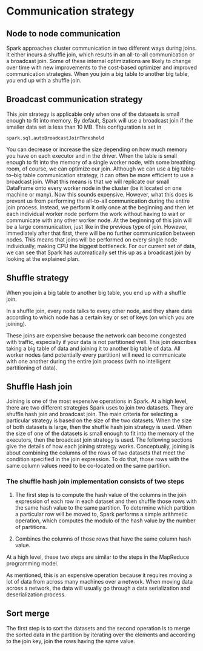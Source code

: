 # Communication strategy

## Node to node communication

Spark approaches cluster communication in two different ways during joins.
It either incurs a shuffle join, which results in an all-to-all communication or a broadcast join.
Some of these internal optimizations are likely to change over time with new improvements to the cost-based optimizer
and improved communication strategies.
When you join a big table to another big table, you end up with a shuffle join.

## Broadcast communication strategy

This join strategy is applicable only when one of the datasets is small enough to fit into memory.
By default, Spark will use a broadcast join if the smaller data set is less than 10 MB.
This configuration is set in

    spark.sql.autoBroadcastJoinThreshold

You can decrease or increase the size depending on how much memory you have on each executor and in the driver.
When the table is small enough to fit into the memory of a single worker node, with some breathing room, of course, we
can optimize our join.
Although we can use a big table–to–big table communication strategy, it can often be more efficient to use a broadcast
join.
What this means is that we will replicate our small DataFrame onto every worker node in the cluster (be it located on
one machine or many).
Now this sounds expensive. However, what this does is prevent us from performing the all-to-all communication during the
entire join process.
Instead, we perform it only once at the beginning and then let each individual worker node perform the work without
having to wait or communicate with any other worker node.
At the beginning of this join will be a large communication, just like in the previous type of join.
However, immediately after that first, there will be no further communication between nodes.
This means that joins will be performed on every single node individually, making CPU the
biggest bottleneck.
For our current set of data, we can see that Spark has automatically set this up as a broadcast join by looking at the
explained plan.

## Shuffle strategy

When you join a big table to another big table, you end up with a shuffle join.

In a shuffle join, every node talks to every other node, and they share data according to which
node has a certain key or set of keys (on which you are joining).

These joins are expensive because the network can become congested with traffic, especially if your data is not partitioned
well.
This join describes taking a big table of data and joining it to another big table of data.
All worker nodes (and potentially every partition) will need to communicate with one another during the entire join process (with no intelligent partitioning of data).


## Shuffle Hash join

Joining is one of the most expensive operations in Spark.
At a high level, there are two different strategies Spark uses to join two datasets.
They are shuffle hash join and broadcast join.
The main criteria for selecting a particular strategy is based on the size of the two datasets. When the size of both
datasets is large, then the shuffle hash join
strategy is used.
When the size of one of the datasets is small enough to fit into the memory of the executors, then the broadcast join
strategy is used.
The following sections give the details of how each joining strategy works.
Conceptually, joining is about combining the columns of the rows of two datasets that meet the condition specified in
the join expression.
To do that, those rows with the same column values need to be co-located on the same partition.

### The shuffle hash join implementation consists of two steps

1. The first step is to compute the hash value of the columns in the join expression of each row in each dataset and
   then shuffle those
   rows with the same hash value to the same partition.
   To determine which partition a particular row will be moved to, Spark performs a simple arithmetic operation, which
   computes the modulo of the hash value by the number of partitions.

2. Combines the columns of those rows that have the same column hash value.

At a high level, these two steps are similar to the steps in the MapReduce programming model.

As mentioned, this is an expensive operation because it requires moving a lot of data from across many machines over a
network.
When moving data across a network, the data will usually go through a data serialization and deserialization process.

## Sort merge

The first step is to sort the datasets and the second operation is to merge the sorted data in the partition
by iterating over the elements and according to the join key, join the rows having the same value.
